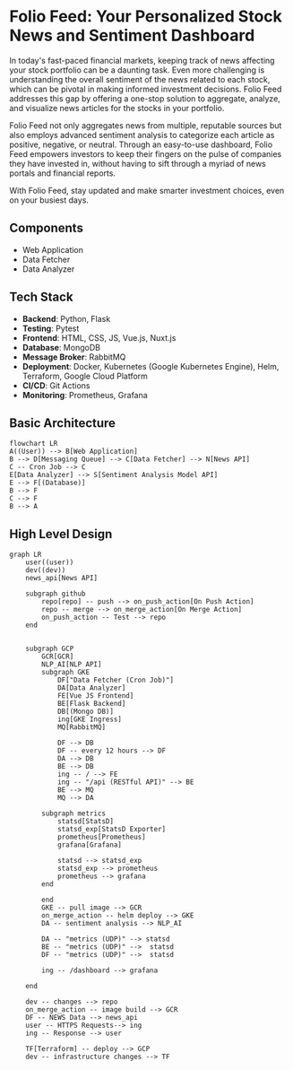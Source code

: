 # Folio Feed: Your Personalized Stock News and Sentiment Dashboard
In today's fast-paced financial markets, keeping track of news affecting your stock portfolio can be a daunting task. 
Even more challenging is understanding the overall sentiment of the news related to each stock, which can be pivotal in making informed investment decisions. 
Folio Feed addresses this gap by offering a one-stop solution to aggregate, analyze, and visualize news articles for the stocks in your portfolio.

Folio Feed not only aggregates news from multiple, reputable sources but also employs advanced sentiment analysis to categorize each article as positive, negative, or neutral. 
Through an easy-to-use dashboard, Folio Feed empowers investors to keep their fingers on the pulse of companies they have invested in, without having to sift through a myriad of news portals and financial reports.

With Folio Feed, stay updated and make smarter investment choices, even on your busiest days.

## Components
- Web Application
- Data Fetcher
- Data Analyzer

## Tech Stack

- **Backend**: Python, Flask
- **Testing**: Pytest
- **Frontend**: HTML, CSS, JS, Vue.js, Nuxt.js
- **Database**: MongoDB
- **Message Broker**: RabbitMQ
- **Deployment**: Docker, Kubernetes (Google Kubernetes Engine), Helm, Terraform, Google Cloud Platform
- **CI/CD**: Git Actions
- **Monitoring**: Prometheus, Grafana

## Basic Architecture

```mermaid
flowchart LR
A((User)) --> B[Web Application]
B --> D[Messaging Queue] --> C[Data Fetcher] --> N[News API]
C -- Cron Job --> C
E[Data Analyzer] --> S[Sentiment Analysis Model API]
E --> F[(Database)]
B --> F
C --> F
B --> A
```



## High Level Design
```mermaid
graph LR
    user((user))
    dev((dev))
    news_api[News API]
    
    subgraph github
        repo[repo] -- push --> on_push_action[On Push Action]
        repo -- merge --> on_merge_action[On Merge Action]
        on_push_action -- Test --> repo
    end
    
    
    subgraph GCP
        GCR[GCR]
        NLP_AI[NLP API]
        subgraph GKE
            DF["Data Fetcher (Cron Job)"]
            DA[Data Analyzer]
            FE[Vue JS Frontend]
            BE[Flask Backend]
            DB[(Mongo DB)]
            ing[GKE Ingress]
            MQ[RabbitMQ]
            
            DF --> DB
            DF -- every 12 hours --> DF
            DA --> DB
            BE --> DB
            ing -- / --> FE
            ing -- "/api (RESTful API)" --> BE
            BE --> MQ
            MQ --> DA
        
        subgraph metrics 
            statsd[StatsD]
            statsd_exp[StatsD Exporter]
            prometheus[Prometheus]
            grafana[Grafana]
            
            statsd --> statsd_exp
            statsd_exp --> prometheus
            prometheus --> grafana
        end
            
        end
        GKE -- pull image --> GCR
        on_merge_action -- helm deploy --> GKE
        DA -- sentiment analysis --> NLP_AI
        
        DA -- "metrics (UDP)" --> statsd
        BE -- "metrics (UDP)" -->  statsd
        DF -- "metrics (UDP)" -->  statsd
        
        ing -- /dashboard --> grafana
        
    end
    
    dev -- changes --> repo
    on_merge_action -- image build --> GCR
    DF -- NEWS Data --> news_api
    user -- HTTPS Requests--> ing
    ing -- Response --> user
    
    TF[Terraform] -- deploy --> GCP
    dev -- infrastructure changes --> TF

```